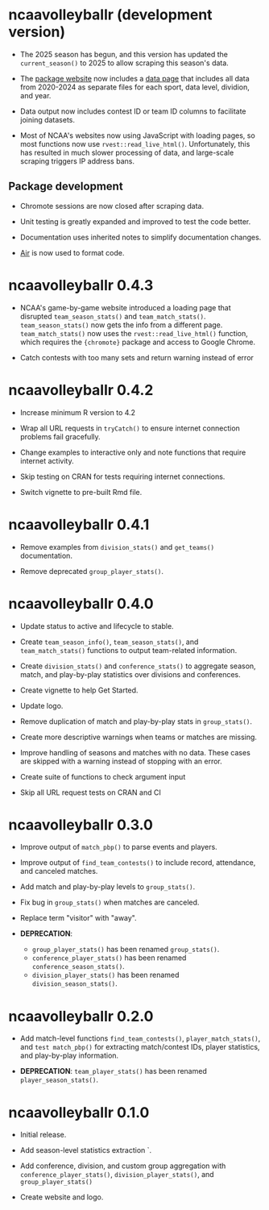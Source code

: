 # ncaavolleyballr (development version)

* The 2025 season has begun, and this version has updated the `current_season()` to 2025 to allow scraping this season's data.

* The [package website](https://jeffreyrstevens.github.io/ncaavolleyballr/) now includes a [data page](https://jeffreyrstevens.github.io/ncaavolleyballr/articles/data.html) that includes all data from 2020-2024 as separate files for each sport, data level, dividion, and year.

* Data output now includes contest ID or team ID columns to facilitate joining datasets.

* Most of NCAA's websites now using JavaScript with loading pages, so most functions now use `rvest::read_live_html()`. Unfortunately, this has resulted in much slower processing of data, and large-scale scraping triggers IP address bans.

## Package development

* Chromote sessions are now closed after scraping data.

* Unit testing is greatly expanded and improved to test the code better.

* Documentation uses inherited notes to simplify documentation changes.

* [Air](https://posit-dev.github.io/air/) is now used to format code.



# ncaavolleyballr 0.4.3

* NCAA's game-by-game website introduced a loading page that disrupted `team_season_stats()` and `team_match_stats()`. `team_season_stats()` now gets the info from a different page. `team_match_stats()` now uses the `rvest::read_live_html()` function, which requires the `{chromote}` package and access to Google Chrome.

* Catch contests with too many sets and return warning instead of error

# ncaavolleyballr 0.4.2

* Increase minimum R version to 4.2

* Wrap all URL requests in `tryCatch()` to ensure internet connection problems fail gracefully.

* Change examples to interactive only and note functions that require internet activity.

* Skip testing on CRAN for tests requiring internet connections.

* Switch vignette to pre-built Rmd file.


# ncaavolleyballr 0.4.1

* Remove examples from `division_stats()` and `get_teams()` documentation.

* Remove deprecated `group_player_stats()`.


# ncaavolleyballr 0.4.0

* Update status to active and lifecycle to stable.

* Create `team_season_info()`, `team_season_stats()`, and `team_match_stats()` functions to output team-related information.

* Create `division_stats()` and `conference_stats()` to aggregate season, match, and play-by-play statistics over divisions and conferences.

* Create vignette to help Get Started.

* Update logo.

* Remove duplication of match and play-by-play stats in `group_stats()`.

* Create more descriptive warnings when teams or matches are missing.

* Improve handling of seasons and matches with no data. These cases are skipped with a warning instead of stopping with an error.

* Create suite of functions to check argument input

* Skip all URL request tests on CRAN and CI


# ncaavolleyballr 0.3.0

* Improve output of `match_pbp()` to parse events and players.

* Improve output of `find_team_contests()` to include record, attendance, and canceled matches.

* Add match and play-by-play levels to `group_stats()`.

* Fix bug in `group_stats()` when matches are canceled.

* Replace term "visitor" with "away".

* **DEPRECATION**: 
  - `group_player_stats()` has been renamed `group_stats()`.
  - `conference_player_stats()` has been renamed `conference_season_stats()`.
  - `division_player_stats()` has been renamed `division_season_stats()`.
  

# ncaavolleyballr 0.2.0

* Add match-level functions `find_team_contests()`, `player_match_stats()`, and `test match_pbp()` for extracting match/contest IDs, player statistics, and play-by-play information.

* **DEPRECATION**: `team_player_stats()` has been renamed `player_season_stats()`.


# ncaavolleyballr 0.1.0

* Initial release.

* Add season-level statistics extraction `.

* Add conference, division, and custom group aggregation with `conference_player_stats()`, `division_player_stats()`, and `group_player_stats()`

* Create website and logo.
